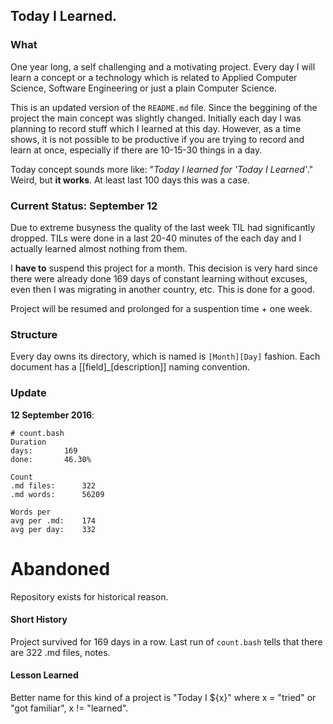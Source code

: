 ## Today I Learned.

### What
One year long, a self challenging and a motivating project. Every day I will learn a concept or a technology which is related to Applied Computer Science, Software Engineering or just a plain Computer Science.

This is an updated version of the `README.md` file. Since the beggining of the project the main concept was slightly changed. Initially each day I was planning to record stuff which I learned at this day. However, as a time shows, it is not possible to be productive if you are trying to record and learn at once, especially if there are 10-15-30 things in a day.

Today concept sounds more like: "*Today I learned for 'Today I Learned'*." Weird, but **it works**. At least last 100 days this was a case.

### Current Status: September 12
Due to extreme busyness the quality of the last week TIL had significantly dropped. TILs were done in a last 20-40 minutes of the each day and I actually learned almost nothing from them.

I **have to** suspend this project for a month. This decision is very hard since there were already done 169 days of constant learning without excuses, even then I was migrating in another country, etc. This is done for a good.

Project will be resumed and prolonged for a suspention time + one week.

### Structure
Every day owns its directory, which is named is `[Month][Day]` fashion. Each document has a [[field]_[description]] naming convention.


### Update

**12 September 2016**:

```
# count.bash
Duration
days:       169
done:       46.30%

Count
.md files:      322
.md words:      56209

Words per
avg per .md:    174
avg per day:    332
```
# Abandoned
Repository exists for historical reason.

#### Short History
Project survived for 169 days in a row. Last run of `count.bash` tells that there are 322 .md files, notes.

#### Lesson Learned
Better name for this kind of a project is "Today I ${x}" where x = "tried" or "got familiar", x != "learned".

